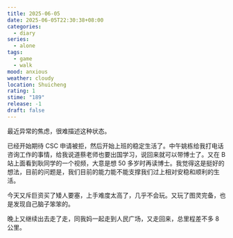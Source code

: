 ```yaml
---
title: 2025-06-05
date: 2025-06-05T22:30:38+08:00
categories:
  - diary
series:
  - alone
tags:
  - game
  - walk
mood: anxious
weather: cloudy
location: Shuicheng
rating: 1
stime: "189"
release: -1
draft: false
---
```

最近异常的焦虑，很难描述这种状态。

已经开始期待 CSC 申请被拒，然后开始上班的稳定生活了。中午姚栋给我打电话咨询工作的事情，给我说道蔡老师也要出国学习，说回来就可以带博士了。又在 B 站上面看到耿同学的一个视频，大意是想 50 多岁时再读博士。我觉得这是挺好的想法，目前的问题是，我们目前的能力能不能支撑我们过上相对安稳和顺利的生活。

今天又斥巨资买了矮人要塞，上手难度太高了，几乎不会玩。又玩了图灵完备，也是发现自己脑子笨笨的。

晚上又继续出去走了走，同我妈一起走到人民广场，又走回来，总里程差不多 8 公里。